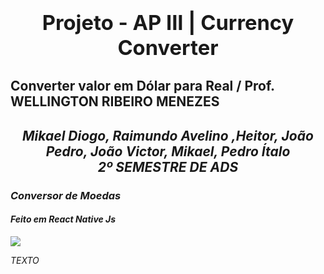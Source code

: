
### <b><h1 align="center">Projeto - AP III | Currency Converter</h1></b>
## <p>Converter valor em Dólar para Real / Prof. WELLINGTON RIBEIRO MENEZES</p>
<h2 align="center"><i> Mikael Diogo, Raimundo Avelino ,Heitor, João Pedro, João Victor, Mikael, Pedro Ítalo <br> 2º SEMESTRE DE ADS </h2>


<h3>Conversor de Moedas</h3>
<h4>Feito em React Native Js</h4>
<img src="blob:https://web.whatsapp.com/98c87f93-bd45-44f1-8c56-9be19fd88474">

<p>TEXTO</p>
